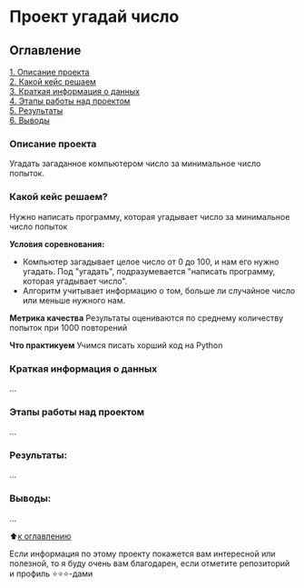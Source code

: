 # Проект угадай число 

## Оглавление
[1. Описание проекта](https://github.com/thetitorenko/sf_data_science/tree/main/project_0/README.md#Описание-проекта)  
[2. Какой кейс решаем](https://github.com/thetitorenko/sf_data_science/tree/main/project_0/README.md#Какой-кейс-решаем)  
[3. Краткая информация о данных](https://github.com/thetitorenko/sf_data_science/tree/main/project_0/README.md#Краткая-информация-о-данных)  
[4. Этапы работы над проектом](https://github.com/thetitorenko/sf_data_science/tree/main/project_0/README.md#Этапы-работы-над-проектом)  
[5. Результаты](https://github.com/thetitorenko/sf_data_science/tree/main/project_0/README.md#Результаты)  
[6. Выводы](https://github.com/thetitorenko/sf_data_science/tree/main/project_0/README.md#Выводы)


### Описание проекта
Угадать загаданное компьютером число за минимальное число попыток.

### Какой кейс решаем?
Нужно написать программу, которая угадывает число за минимальное число попыток

**Условия соревнования:**
- Компьютер загадывает целое число от 0 до 100, и нам его нужно угадать. Под "угадать", подразумевается "написать программу, которая угадывает число".
- Алгоритм учитывает информацию о том, больше ли случайное число или меньше нужного нам.

**Метрика качества**
Результаты оцениваются по среднему количеству попыток при 1000 повторений

**Что практикуем**
Учимся писать хорший код на Python

### Краткая информация о данных
...

### Этапы работы над проектом
...

### Результаты:
...

### Выводы:
...

:arrow_up:[к оглавлению](https://github.com/thetitorenko/sf_data_science/tree/main/project_0/README.md#Оглавление)

Если информация по этому проекту покажется вам интересной или полезной, то я буду очень вам благодарен, если отметите репозиторий и профиль :star::star::star:-дами